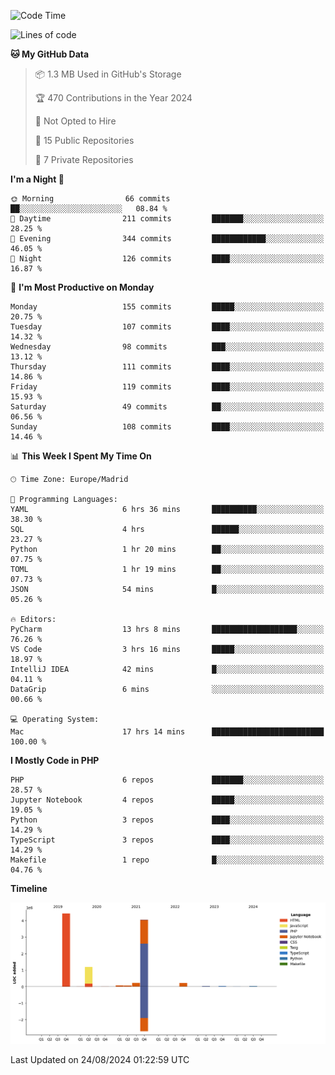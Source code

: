 <!--START_SECTION:waka-->
![Code Time](http://img.shields.io/badge/Code%20Time-343%20hrs%2040%20mins-blue)

![Lines of code](https://img.shields.io/badge/From%20Hello%20World%20I%27ve%20Written-10.4%20million%20lines%20of%20code-blue)

**🐱 My GitHub Data** 

> 📦 1.3 MB Used in GitHub's Storage 
 > 
> 🏆 470 Contributions in the Year 2024
 > 
> 🚫 Not Opted to Hire
 > 
> 📜 15 Public Repositories 
 > 
> 🔑 7 Private Repositories 
 > 
**I'm a Night 🦉** 

```text
🌞 Morning                66 commits          ██░░░░░░░░░░░░░░░░░░░░░░░   08.84 % 
🌆 Daytime                211 commits         ███████░░░░░░░░░░░░░░░░░░   28.25 % 
🌃 Evening                344 commits         ████████████░░░░░░░░░░░░░   46.05 % 
🌙 Night                  126 commits         ████░░░░░░░░░░░░░░░░░░░░░   16.87 % 
```
📅 **I'm Most Productive on Monday** 

```text
Monday                   155 commits         █████░░░░░░░░░░░░░░░░░░░░   20.75 % 
Tuesday                  107 commits         ████░░░░░░░░░░░░░░░░░░░░░   14.32 % 
Wednesday                98 commits          ███░░░░░░░░░░░░░░░░░░░░░░   13.12 % 
Thursday                 111 commits         ████░░░░░░░░░░░░░░░░░░░░░   14.86 % 
Friday                   119 commits         ████░░░░░░░░░░░░░░░░░░░░░   15.93 % 
Saturday                 49 commits          ██░░░░░░░░░░░░░░░░░░░░░░░   06.56 % 
Sunday                   108 commits         ████░░░░░░░░░░░░░░░░░░░░░   14.46 % 
```


📊 **This Week I Spent My Time On** 

```text
🕑︎ Time Zone: Europe/Madrid

💬 Programming Languages: 
YAML                     6 hrs 36 mins       ██████████░░░░░░░░░░░░░░░   38.30 % 
SQL                      4 hrs               ██████░░░░░░░░░░░░░░░░░░░   23.27 % 
Python                   1 hr 20 mins        ██░░░░░░░░░░░░░░░░░░░░░░░   07.75 % 
TOML                     1 hr 19 mins        ██░░░░░░░░░░░░░░░░░░░░░░░   07.73 % 
JSON                     54 mins             █░░░░░░░░░░░░░░░░░░░░░░░░   05.26 % 

🔥 Editors: 
PyCharm                  13 hrs 8 mins       ███████████████████░░░░░░   76.26 % 
VS Code                  3 hrs 16 mins       █████░░░░░░░░░░░░░░░░░░░░   18.97 % 
IntelliJ IDEA            42 mins             █░░░░░░░░░░░░░░░░░░░░░░░░   04.11 % 
DataGrip                 6 mins              ░░░░░░░░░░░░░░░░░░░░░░░░░   00.66 % 

💻 Operating System: 
Mac                      17 hrs 14 mins      █████████████████████████   100.00 % 
```

**I Mostly Code in PHP** 

```text
PHP                      6 repos             ███████░░░░░░░░░░░░░░░░░░   28.57 % 
Jupyter Notebook         4 repos             █████░░░░░░░░░░░░░░░░░░░░   19.05 % 
Python                   3 repos             ████░░░░░░░░░░░░░░░░░░░░░   14.29 % 
TypeScript               3 repos             ████░░░░░░░░░░░░░░░░░░░░░   14.29 % 
Makefile                 1 repo              █░░░░░░░░░░░░░░░░░░░░░░░░   04.76 % 
```



**Timeline**

![Lines of Code chart](https://raw.githubusercontent.com/danisoronellas/danisoronellas/main/assets/bar_graph.png)


 Last Updated on 24/08/2024 01:22:59 UTC
<!--END_SECTION:waka-->
